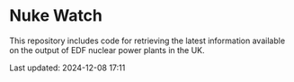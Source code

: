 # Nuke Watch

This repository includes code for retrieving the latest information available on the output of EDF nuclear power plants in the UK.

Last updated: 2024-12-08 17:11